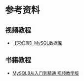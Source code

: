# 参考资料

## 视频教程

* [【宋红康】MySQL数据库](https://www.bilibili.com/video/BV1iq4y1u7vj?p=1)

## 书籍教程

* [MySQL8从入门到精通 视频教学版](https://weread.qq.com/web/reader/45b32df07195029145b66f4kc81322c012c81e728d9d180)
